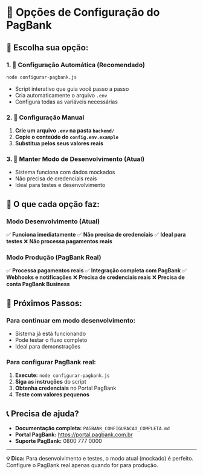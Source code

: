 # 🏦 Opções de Configuração do PagBank

## 🎯 Escolha sua opção:

### 1. **🚀 Configuração Automática (Recomendado)**
```bash
node configurar-pagbank.js
```
- Script interativo que guia você passo a passo
- Cria automaticamente o arquivo `.env`
- Configura todas as variáveis necessárias

### 2. **📝 Configuração Manual**
1. **Crie um arquivo `.env` na pasta `backend/`**
2. **Copie o conteúdo do `config.env.example`**
3. **Substitua pelos seus valores reais**

### 3. **🧪 Manter Modo de Desenvolvimento (Atual)**
- Sistema funciona com dados mockados
- Não precisa de credenciais reais
- Ideal para testes e desenvolvimento

## 🔧 O que cada opção faz:

### **Modo Desenvolvimento (Atual)**
✅ **Funciona imediatamente**
✅ **Não precisa de credenciais**
✅ **Ideal para testes**
❌ **Não processa pagamentos reais**

### **Modo Produção (PagBank Real)**
✅ **Processa pagamentos reais**
✅ **Integração completa com PagBank**
✅ **Webhooks e notificações**
❌ **Precisa de credenciais reais**
❌ **Precisa de conta PagBank Business**

## 🚀 Próximos Passos:

### **Para continuar em modo desenvolvimento:**
- Sistema já está funcionando
- Pode testar o fluxo completo
- Ideal para demonstrações

### **Para configurar PagBank real:**
1. **Execute:** `node configurar-pagbank.js`
2. **Siga as instruções** do script
3. **Obtenha credenciais** no Portal PagBank
4. **Teste com valores pequenos**

## 📞 Precisa de ajuda?

- **Documentação completa:** `PAGBANK_CONFIGURACAO_COMPLETA.md`
- **Portal PagBank:** https://portal.pagbank.com.br
- **Suporte PagBank:** 0800 777 0000

---

**💡 Dica:** Para desenvolvimento e testes, o modo atual (mockado) é perfeito. Configure o PagBank real apenas quando for para produção. 